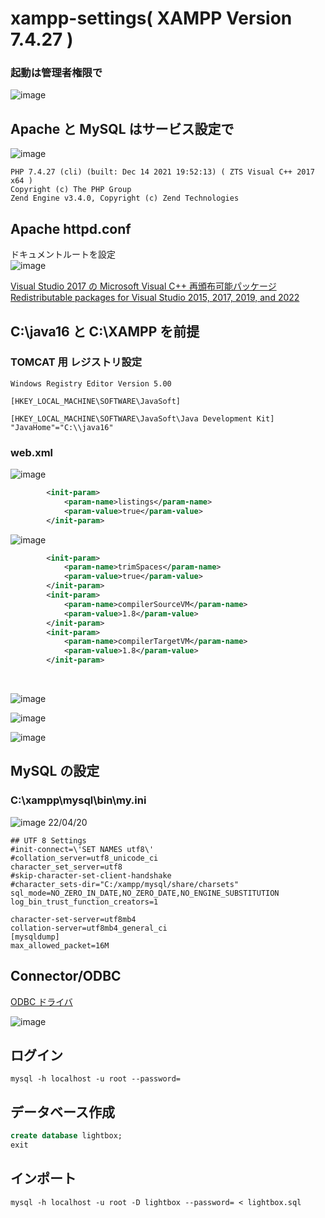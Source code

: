 # xampp-settings( XAMPP Version 7.4.27 )
### 起動は管理者権限で
![image](https://user-images.githubusercontent.com/1501327/156975831-d5a147ec-ca9c-46bc-886c-6e7e5a7da6c6.png)

## Apache と MySQL はサービス設定で
![image](https://user-images.githubusercontent.com/1501327/222603253-83a68094-fd4b-4498-a9ac-90379ec25577.png)

```
PHP 7.4.27 (cli) (built: Dec 14 2021 19:52:13) ( ZTS Visual C++ 2017 x64 )
Copyright (c) The PHP Group
Zend Engine v3.4.0, Copyright (c) Zend Technologies
```
## Apache httpd.conf
ドキュメントルートを設定\
![image](https://user-images.githubusercontent.com/1501327/157797077-d2723772-6072-4c7e-8083-6cdf8b7ac2ca.png)


[Visual Studio 2017 の Microsoft Visual C++ 再頒布可能パッケージ](https://go.microsoft.com/fwlink/?LinkId=746572)\
[Redistributable packages for Visual Studio 2015, 2017, 2019, and 2022](https://docs.microsoft.com/en-us/cpp/windows/latest-supported-vc-redist?view=msvc-170)

## C:\java16 と C:\XAMPP を前提

### TOMCAT 用 レジストリ設定
```
Windows Registry Editor Version 5.00

[HKEY_LOCAL_MACHINE\SOFTWARE\JavaSoft]

[HKEY_LOCAL_MACHINE\SOFTWARE\JavaSoft\Java Development Kit]
"JavaHome"="C:\\java16"
```
### web.xml
![image](https://user-images.githubusercontent.com/1501327/157796064-d2a50ec5-c80b-48d0-ad50-7ac687d74c30.png)
```xml
        <init-param>
            <param-name>listings</param-name>
            <param-value>true</param-value>
        </init-param>
```
![image](https://user-images.githubusercontent.com/1501327/157795752-fae270c3-edf0-4f1f-b8b8-21fac2f69e37.png)
```xml
        <init-param>
            <param-name>trimSpaces</param-name>
            <param-value>true</param-value>
        </init-param>
        <init-param>
            <param-name>compilerSourceVM</param-name>
            <param-value>1.8</param-value>
        </init-param>
        <init-param>
            <param-name>compilerTargetVM</param-name>
            <param-value>1.8</param-value>
        </init-param>
```

<br>



![image](https://user-images.githubusercontent.com/1501327/158916638-988a77d6-55cc-426c-a67f-4698a4ae7236.png)

![image](https://user-images.githubusercontent.com/1501327/158917061-61a6c569-8d19-44da-aef0-70c93c344fc6.png)


![image](https://user-images.githubusercontent.com/1501327/156976052-a376f120-86b2-4f73-94c9-b3ae049a372b.png)

## MySQL の設定
### C:\xampp\mysql\bin\my.ini

![image](https://user-images.githubusercontent.com/1501327/156976420-7b22dfbb-96e9-4d79-ad49-b5e7dba1845e.png)
22/04/20
```
## UTF 8 Settings
#init-connect=\'SET NAMES utf8\'
#collation_server=utf8_unicode_ci
character_set_server=utf8
#skip-character-set-client-handshake
#character_sets-dir="C:/xampp/mysql/share/charsets"
sql_mode=NO_ZERO_IN_DATE,NO_ZERO_DATE,NO_ENGINE_SUBSTITUTION
log_bin_trust_function_creators=1

character-set-server=utf8mb4
collation-server=utf8mb4_general_ci
[mysqldump]
max_allowed_packet=16M
```

## Connector/ODBC
[ODBC ドライバ](https://downloads.mysql.com/archives/c-odbc/)

![image](https://user-images.githubusercontent.com/1501327/157796595-18e0f77c-4bc7-46fc-8893-cde12db08873.png)

## ログイン
```
mysql -h localhost -u root --password=
```

## データベース作成
```sql
create database lightbox;
exit
```

## インポート
```
mysql -h localhost -u root -D lightbox --password= < lightbox.sql
```
